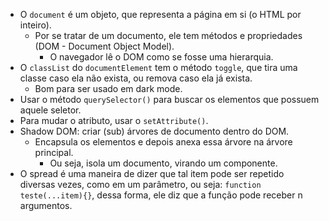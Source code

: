 * O `document` é um objeto, que representa a página em si (o HTML por inteiro).
  * Por se tratar de um documento, ele tem métodos e propriedades (DOM - Document Object Model).
    * O navegador lê o DOM como se fosse uma hierarquia.
* O `classList` do `documentElement` tem o método `toggle`, que tira uma classe caso ela não exista, ou remova caso ela já exista.
  * Bom para ser usado em dark mode.
* Usar o método `querySelector()` para buscar os elementos que possuem aquele seletor.
* Para mudar o atributo, usar o `setAttribute()`.
* Shadow DOM: criar (sub) árvores de documento dentro do DOM.
  * Encapsula os elementos e depois anexa essa árvore na árvore principal.
    * Ou seja, isola um documento, virando um componente.
* O spread é uma maneira de dizer que tal item pode ser repetido diversas vezes, como em um parâmetro, ou seja: `function teste(...item){}`, dessa forma, ele diz que a função pode receber n argumentos.
